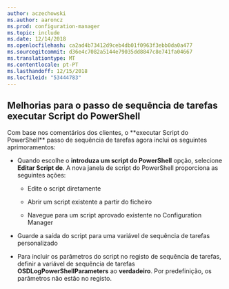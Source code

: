 ```yaml
---
author: aczechowski
ms.author: aaroncz
ms.prod: configuration-manager
ms.topic: include
ms.date: 12/14/2018
ms.openlocfilehash: ca2ad4b73412d9ceb4db01f0963f3ebb0da0a477
ms.sourcegitcommit: d36e4c7082a5144e79035dd8847c8e741fa04667
ms.translationtype: MT
ms.contentlocale: pt-PT
ms.lasthandoff: 12/15/2018
ms.locfileid: "53444783"
---
```

## <a name="bkmk_posh"></a> Melhorias para o passo de sequência de tarefas executar Script do PowerShell
<!--3556028 fka 1359389--> Com base nos comentários dos clientes, o **executar Script do PowerShell** passo de sequência de tarefas agora inclui os seguintes aprimoramentos:  

- Quando escolhe o **introduza um script do PowerShell** opção, selecione **Editar Script de**. A nova janela de script do PowerShell proporciona as seguintes ações:  

    - Edite o script diretamente  

    - Abrir um script existente a partir do ficheiro  

    - Navegue para um script aprovado existente no Configuration Manager

- Guarde a saída do script para uma variável de sequência de tarefas personalizado  

- Para incluir os parâmetros do script no registo de sequência de tarefas, definir a variável de sequência de tarefas **OSDLogPowerShellParameters** ao **verdadeiro**. Por predefinição, os parâmetros não estão no registo.  

